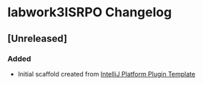 <!-- Keep a Changelog guide -> https://keepachangelog.com -->

# labwork3ISRPO Changelog

## [Unreleased]
### Added
- Initial scaffold created from [IntelliJ Platform Plugin Template](https://github.com/JetBrains/intellij-platform-plugin-template)
